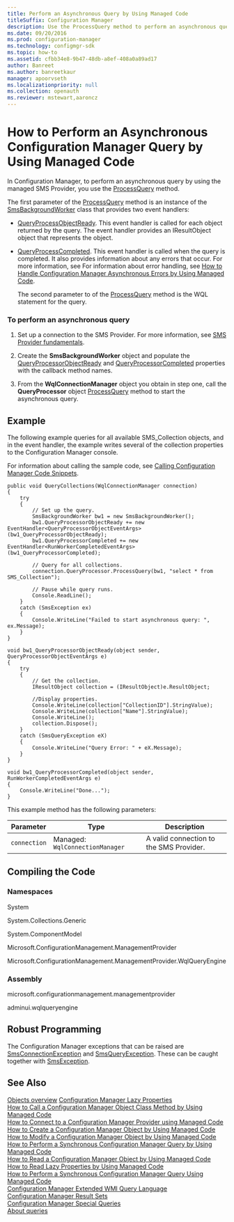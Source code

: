 ```yaml
---
title: Perform an Asynchronous Query by Using Managed Code
titleSuffix: Configuration Manager
description: Use the ProcessQuery method to perform an asynchronous query by using the managed SMS Provider in Configuration Manager.
ms.date: 09/20/2016
ms.prod: configuration-manager
ms.technology: configmgr-sdk
ms.topic: how-to
ms.assetid: cfbb34e8-9b47-48db-a8ef-408a0a89ad17
author: Banreet
ms.author: banreetkaur
manager: apoorvseth
ms.localizationpriority: null
ms.collection: openauth
ms.reviewer: mstewart,aaroncz 
---
```

# How to Perform an Asynchronous Configuration Manager Query by Using Managed Code
In Configuration Manager, to perform an asynchronous query by using the managed SMS Provider, you use the [ProcessQuery](/previous-versions/system-center/developer/cc146295(v=msdn.10)) method.  

 The first parameter of the [ProcessQuery](/previous-versions/system-center/developer/cc146295(v=msdn.10)) method is an instance of the [SmsBackgroundWorker](/previous-versions/system-center/developer/cc147429(v=msdn.10)) class that provides two event handlers:  

- [QueryProcessObjectReady](/previous-versions/system-center/developer/cc143780(v=msdn.10)). This event handler is called for each object returned by the query. The event handler provides an IResultObject object that represents the object.  

- [QueryProcessCompleted](/previous-versions/system-center/developer/cc143778(v=msdn.10)). This event handler is called when the query is completed. It also provides information about any errors that occur. For more information, see For information about error handling, see [How to Handle Configuration Manager Asynchronous Errors by Using Managed Code](../../../develop/core/understand/how-to-handle-configuration-manager-asynchronous-errors-by-using-managed-code.md).  

  The second parameter to of the [ProcessQuery](/previous-versions/system-center/developer/cc146295(v=msdn.10)) method is the WQL statement for the query.  

### To perform an asynchronous query  

1.  Set up a connection to the SMS Provider. For more information, see [SMS Provider fundamentals](sms-provider-fundamentals.md).  

2.  Create the **SmsBackgroundWorker** object and populate the [QueryProcessorObjectReady](/previous-versions/system-center/developer/cc143780(v=msdn.10)) and [QueryProcessorCompleted](/previous-versions/system-center/developer/cc143778(v=msdn.10)) properties with the callback method names.  

3.  From the **WqlConnectionManager** object you obtain in step one, call the **QueryProcessor** object [ProcessQuery](/previous-versions/system-center/developer/cc146295(v=msdn.10)) method to start the asynchronous query.  

## Example  
 The following example queries for all available SMS_Collection objects, and in the event handler, the example writes several of the collection properties to the Configuration Manager console.  

 For information about calling the sample code, see [Calling Configuration Manager Code Snippets](../../../develop/core/understand/calling-code-snippets.md).  

```  
public void QueryCollections(WqlConnectionManager connection)  
{  
    try  
    {  
        // Set up the query.  
        SmsBackgroundWorker bw1 = new SmsBackgroundWorker();  
        bw1.QueryProcessorObjectReady += new EventHandler<QueryProcessorObjectEventArgs>(bw1_QueryProcessorObjectReady);  
        bw1.QueryProcessorCompleted += new EventHandler<RunWorkerCompletedEventArgs>(bw1_QueryProcessorCompleted);  

        // Query for all collections.  
        connection.QueryProcessor.ProcessQuery(bw1, "select * from SMS_Collection");  

        // Pause while query runs.  
        Console.ReadLine();  
    }  
    catch (SmsException ex)  
    {  
        Console.WriteLine("Failed to start asynchronous query: ", ex.Message);  
    }  
}  

void bw1_QueryProcessorObjectReady(object sender, QueryProcessorObjectEventArgs e)  
{  
    try  
    {  
        // Get the collection.  
        IResultObject collection = (IResultObject)e.ResultObject;  

        //Display properties.  
        Console.WriteLine(collection["CollectionID"].StringValue);  
        Console.WriteLine(collection["Name"].StringValue);  
        Console.WriteLine();  
        collection.Dispose();  
    }  
    catch (SmsQueryException eX)  
    {  
        Console.WriteLine("Query Error: " + eX.Message);  
    }  
}  

void bw1_QueryProcessorCompleted(object sender, RunWorkerCompletedEventArgs e)  
{  
    Console.WriteLine("Done...");  
}  
```  

 This example method has the following parameters:  

|Parameter|Type|Description|  
|---------------|----------|-----------------|  
|`connection`|Managed: `WqlConnectionManager`|A valid connection to the SMS Provider.|  

## Compiling the Code  

### Namespaces  
 System  

 System.Collections.Generic  

 System.ComponentModel  

 Microsoft.ConfigurationManagement.ManagementProvider  

 Microsoft.ConfigurationManagement.ManagementProvider.WqlQueryEngine  

### Assembly  
 microsoft.configurationmanagement.managementprovider  

 adminui.wqlqueryengine  

## Robust Programming  
 The Configuration Manager exceptions that can be raised are [SmsConnectionException](/previous-versions/system-center/developer/cc147431(v=msdn.10)) and [SmsQueryException](/previous-versions/system-center/developer/cc147436(v=msdn.10)). These can be caught together with [SmsException](/previous-versions/system-center/developer/cc147433(v=msdn.10)).  

## See Also  
 [Objects overview](configuration-manager-objects-overview.md)
 [Configuration Manager Lazy Properties](../../../develop/core/understand/configuration-manager-lazy-properties.md)   
 [How to Call a Configuration Manager Object Class Method by Using Managed Code](../../../develop/core/understand/how-to-call-a-configuration-manager-object-class-method-by-using-managed-code.md)   
 [How to Connect to a Configuration Manager Provider using Managed Code](../../../develop/core/understand/how-to-connect-to-an-sms-provider-by-using-managed-code.md)   
 [How to Create a Configuration Manager Object by Using Managed Code](../../../develop/core/understand/how-to-create-a-configuration-manager-object-by-using-managed-code.md)   
 [How to Modify a Configuration Manager Object by Using Managed Code](../../../develop/core/understand/how-to-modify-a-configuration-manager-object-by-using-managed-code.md)   
 [How to Perform a Synchronous Configuration Manager Query by Using Managed Code](../../../develop/core/understand/how-to-perform-a-synchronous-configuration-manager-query-by-using-managed-code.md)   
 [How to Read a Configuration Manager Object by Using Managed Code](../../../develop/core/understand/how-to-read-a-configuration-manager-object-by-using-managed-code.md)   
 [How to Read Lazy Properties by Using Managed Code](../../../develop/core/understand/how-to-read-lazy-properties-by-using-managed-code.md)   
 [How to Perform a Synchronous Configuration Manager Query Using  Managed Code](../../../develop/core/understand/how-to-perform-a-synchronous-configuration-manager-query-by-using-managed-code.md)   
 [Configuration Manager Extended WMI Query Language](../../../develop/core/understand/extended-wmi-query-language.md)   
 [Configuration Manager Result Sets](../../../develop/core/understand/result-sets.md)   
 [Configuration Manager Special Queries](../../../develop/core/understand/special-queries.md)   
 [About queries](about-configuration-manager-queries.md)
